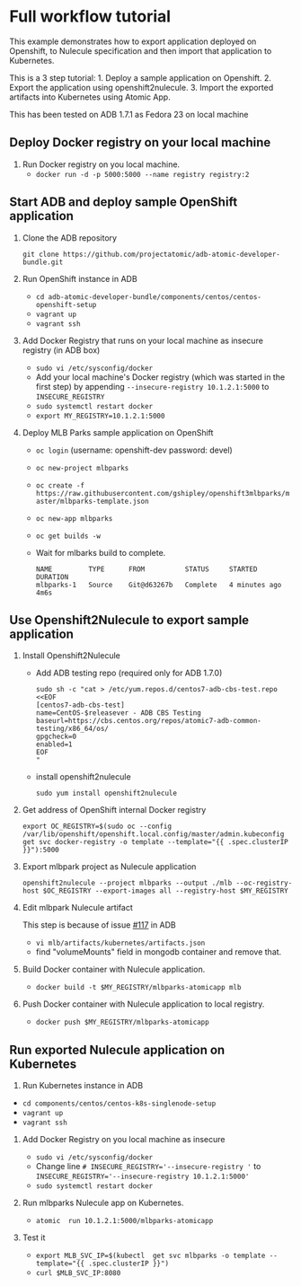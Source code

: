 # Full workflow tutorial

This example demonstrates how to export application deployed on Openshift,
to Nulecule specification and then import that application to Kubernetes.

This is a 3 step tutorial:
    1. Deploy a sample application on Openshift.
    2. Export the application using openshift2nulecule.
    3. Import the exported artifacts into Kubernetes using Atomic App.


This has been tested on ADB 1.7.1 as Fedora 23 on local machine

## Deploy Docker registry on your local machine
 1. Run Docker registry on you local machine.
    - `docker run -d -p 5000:5000 --name registry registry:2`


## Start ADB and deploy sample OpenShift application
 1. Clone the ADB repository

    `git clone https://github.com/projectatomic/adb-atomic-developer-bundle.git`

 1. Run OpenShift instance in ADB

    - `cd adb-atomic-developer-bundle/components/centos/centos-openshift-setup`
    - `vagrant up`
    - `vagrant ssh`

 1. Add Docker Registry that runs on your local machine as insecure registry (in ADB box)
     
    - `sudo vi /etc/sysconfig/docker`
    - Add your local machine's Docker registry (which was started in the first step) by appending `--insecure-registry 10.1.2.1:5000` to `INSECURE_REGISTRY`
    - `sudo systemctl restart docker`
    - `export MY_REGISTRY=10.1.2.1:5000`
    
 1. Deploy MLB Parks sample application on OpenShift 

    - `oc login` (username: openshift-dev password: devel)
    - `oc new-project mlbparks`
    - `oc create -f https://raw.githubusercontent.com/gshipley/openshift3mlbparks/master/mlbparks-template.json`
    - `oc new-app mlbparks`
    - `oc get builds -w`
    - Wait for mlbarks build to complete.

        ```
        NAME         TYPE      FROM          STATUS     STARTED         DURATION
        mlbparks-1   Source    Git@d63267b   Complete   4 minutes ago   4m6s
        ```


## Use Openshift2Nulecule to export sample application
 1. Install Openshift2Nulecule
    - Add ADB testing repo (required only for ADB 1.7.0)
        ```
        sudo sh -c "cat > /etc/yum.repos.d/centos7-adb-cbs-test.repo <<EOF
        [centos7-adb-cbs-test]
        name=CentOS-$releasever - ADB CBS Testing
        baseurl=https://cbs.centos.org/repos/atomic7-adb-common-testing/x86_64/os/
        gpgcheck=0
        enabled=1
        EOF
        "
        ```

    - install openshift2nulecule

       `sudo yum install openshift2nulecule`

 1. Get address of OpenShift internal Docker registry 
     
    ```
    export OC_REGISTRY=$(sudo oc --config /var/lib/openshift/openshift.local.config/master/admin.kubeconfig get svc docker-registry -o template --template="{{ .spec.clusterIP }}"):5000
    ```

 1. Export mlbpark project as Nulecule application
    ```
    openshift2nulecule --project mlbparks --output ./mlb --oc-registry-host $OC_REGISTRY --export-images all --registry-host $MY_REGISTRY
    ```

 1. Edit mlbpark Nulecule artifact 
    
    This step is because of issue [#117](https://github.com/projectatomic/adb-atomic-developer-bundle/issues/117) in ADB

    - `vi mlb/artifacts/kubernetes/artifacts.json`
    - find "volumeMounts" field in mongodb container and remove that.

 1. Build Docker container with Nulecule application.

    - `docker build -t $MY_REGISTRY/mlbparks-atomicapp mlb`

 1. Push Docker container with Nulecule application to local registry.
    - `docker push $MY_REGISTRY/mlbparks-atomicapp`
    


## Run exported Nulecule application on Kubernetes
 1. Run Kubernetes instance in ADB
   - `cd components/centos/centos-k8s-singlenode-setup`
   - `vagrant up`
   - `vagrant ssh`

 1. Add Docker Registry on you local machine as insecure
     
    - `sudo vi /etc/sysconfig/docker`
    - Change line `# INSECURE_REGISTRY='--insecure-registry '` to `INSECURE_REGISTRY='--insecure-registry 10.1.2.1:5000'`
    - `sudo systemctl restart docker`

 1. Run mlbparks Nulecule  app on Kubernetes.
    - `atomic  run 10.1.2.1:5000/mlbparks-atomicapp`

 1.  Test it
      - `export MLB_SVC_IP=$(kubectl  get svc mlbparks -o template --template="{{ .spec.clusterIP }}")`
      - `curl $MLB_SVC_IP:8080`

